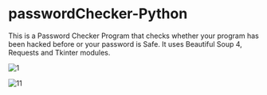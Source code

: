 # passwordChecker-Python

This is a Password Checker Program that checks whether your program has been hacked before or your password is Safe.
It uses Beautiful Soup 4, Requests and Tkinter modules.


![1](https://user-images.githubusercontent.com/60035156/102617943-f26f2180-415f-11eb-9b7d-465b6579f0f1.png)

![11](https://user-images.githubusercontent.com/60035156/102617948-f4d17b80-415f-11eb-8142-fb81b893c57a.png)
